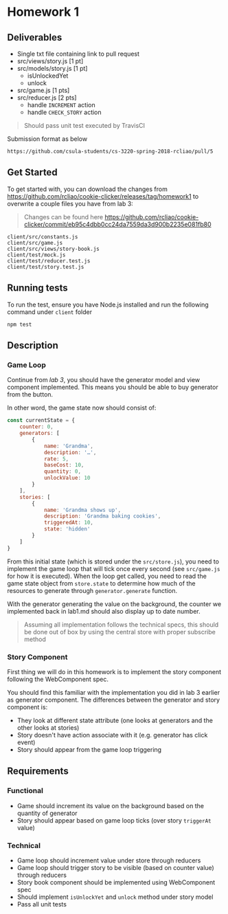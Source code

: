 # Homework 1

## Deliverables

* Single txt file containing link to pull request
* src/views/story.js [1 pt]
* src/models/story.js [1 pt]
    * isUnlockedYet
    * unlock
* src/game.js [1 pts]
* src/reducer.js [2 pts]
    * handle `INCREMENT` action
    * handle `CHECK_STORY` action

> Should pass unit test executed by TravisCI

Submission format as below

```
https://github.com/csula-students/cs-3220-spring-2018-rcliao/pull/5
```

## Get Started

To get started with, you can download the changes from https://github.com/rcliao/cookie-clicker/releases/tag/homework1 to overwrite a couple files you have from lab 3:

> Changes can be found here https://github.com/rcliao/cookie-clicker/commit/eb95c4dbb0cc24da7559da3d900b2235e081fb80

```
client/src/constants.js
client/src/game.js
client/src/views/story-book.js
client/test/mock.js
client/test/reducer.test.js
client/test/story.test.js
```

## Running tests

To run the test, ensure you have Node.js installed and run the following command
under `client` folder

```
npm test
```

## Description

### Game Loop

Continue from *lab 3*, you should have the generator model and view component
implemented. This means you should be able to buy generator from the
button.

In other word, the game state now should consist of:

```javascript
const currentState = {
    counter: 0,
    generators: [
        {
            name: 'Grandma',
            description: '…',
            rate: 5,
            baseCost: 10,
            quantity: 0,
            unlockValue: 10
        }
    ],
    stories: [
        {
            name: 'Grandma shows up',
            description: 'Grandma baking cookies',
            triggeredAt: 10,
            state: 'hidden'
        }
    ]
}
```

From this initial state (which is stored under the `src/store.js`), you need to
implement the game loop that will tick once every second (see `src/game.js` for
how it is executed). When the loop get called, you need to
read the game state object from `store.state` to determine how much of the
resources to generate through `generator.generate` function.

With the generator generating the value on the background, the counter we implemented back in lab1.md should also display up to date number.

> Assuming all implementation follows the technical specs, this should be done
> out of box by using the central store with proper subscribe method

### Story Component

First thing we will do in this homework is to implement the story component following the WebComponent spec.

You should find this familiar with the implementation you did in lab 3 earlier as generator component. The differences between the generator and story component is:

* They look at different state attribute (one looks at generators and the other looks at stories)
* Story doesn't have action associate with it (e.g. generator has click event)
* Story should appear from the game loop triggering

## Requirements

### Functional

* Game should increment its value on the background based on the quantity of generator
* Story should appear based on game loop ticks (over story `triggerAt` value)

### Technical

* Game loop should increment value under store through reducers
* Game loop should trigger story to be visible (based on counter value) through reducers
* Story book component should be implemented using WebComponent spec
* Should implement `isUnlockYet` and `unlock` method under story model
* Pass all unit tests

